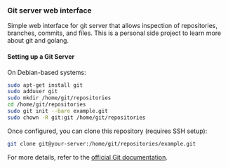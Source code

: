 ### Git server web interface

Simple web interface for git server that allows inspection of repositories, branches, commits, and files. This is a personal side project to learn more about git and golang.

#### Setting up a Git Server

On Debian-based systems:

```bash
sudo apt-get install git
sudo adduser git
sudo mkdir /home/git/repositories
cd /home/git/repositories
sudo git init --bare example.git
sudo chown -R git:git /home/git/repositories
```

Once configured, you can clone this repository (requires SSH setup):

```bash
git clone git@your-server:/home/git/repositories/example.git
```

For more details, refer to the [official Git documentation](https://git-scm.com/book/en/v2/Git-on-the-Server-The-Protocols).
